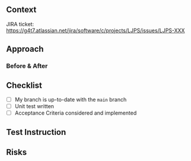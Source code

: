 
<!-- Use GitHub’s “Reviewers” UI to request reviews. -->
<!-- For code-owner approval: Specify a 'full' or 'narrow' review. -->

## Context

<!-- 
Provide context for this PR: the "Why" instead of the "What" or "How".
Consider your audience to be a reviewer from another team.
Link to the support ticket, if applicable.
For JIRA stories, you can use the short syntax [ABC-123] for story 123 on board ABC.
For bug fixes, include steps to reproduce.
-->
JIRA ticket: https://g4t7.atlassian.net/jira/software/c/projects/LJPS/issues/LJPS-XXX

## Approach

<!-- Description of work goes here. Approach details here as well. -->
<!-- You should answer how you solve the problem in detail here. -->

### Before & After

<!-- Changes before & after the PR (Optional) -->

## Checklist

- [ ] My branch is up-to-date with the `main` branch
- [ ] Unit test written
- [ ] Acceptance Criteria considered and implemented

## Test Instruction

<!-- How to perform a test for the changes in this PR (Just the steps to produce the good path) -->

## Risks

<!-- "None" no code changes, this could be writing tests or simple ci/cd & tooling changes -->
<!-- "Low" suggests that complete failure is unlikely to be noticed by any downstream. -->
<!-- "Medium" risk indicates less-than-complete confidence in the correctness of the change. Additional testing should be used to decrease the risk when possible. -->
<!-- "High" risk is appropriate when the change could have far-reaching and hard-to-predict consequences. -->

